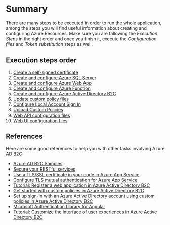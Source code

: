 # Summary
There are many steps to be executed in order to run the whole application, among the steps you will find useful information about creating  and configuring Azure Resources. Make sure you are fallowing the *Execution Steps* in the  right order and once you finish it, execute the *Configuration files* and *Token substitution* steps as well.

## Execution steps order

  1. [Create a self-signed certificate](https://github.com/DonRamaral/azure-b2c/tree/master/documentation/create-a-self-signed-certificate.md) 
  2. [Create and configure Azure SQL Server](https://github.com/DonRamaral/azure-b2c/tree/master/documentation/create-and-configure-azure-sql-server.md)
  3. [Create and configure Azure Web App](https://github.com/DonRamaral/azure-b2c/tree/master/documentation/create-and-configure-azure-web-app.md)
  4. [Create and configure Azure Function](https://github.com/DonRamaral/azure-b2c/tree/master/documentation/create-and-configure-azure-function.md)
  5. [Create and configure Azure Active Directory B2C](https://github.com/DonRamaral/azure-b2c/tree/master/documentation/create-and-configure-azure-active-directory-b2c.md)
  6. [Update custom policy files](https://github.com/DonRamaral/azure-b2c/tree/master/documentation/update-custom-policy-files.md)
  7. [Configure Local Account Sign In](https://github.com/DonRamaral/azure-b2c/tree/master/documentation/configure-local-account-sign-in.md)
  8. [Upload Custom Policies](https://github.com/DonRamaral/azure-b2c/tree/master/documentation/upload-custom-policies.md)
  9. [Web API configuration files](https://github.com/DonRamaral/azure-b2c/tree/master/documentation/web-api-configuration-files.md)
  10. [Web UI configuration files](https://github.com/DonRamaral/azure-b2c/tree/master/documentation/web-ui-configuration-files.md)

  ## References

  Here are some good references to help you with other tasks involving Azure AD B2C:
  - [Azure AD B2C Samples](https://github.com/azure-ad-b2c/samples)
  - [Secure your RESTful services](https://docs.microsoft.com/en-us/azure/active-directory-b2c/secure-rest-api#prepare-a-self-signed-certificate-optional)
  - [Use a TLS/SSL certificate in your code in Azure App Service](https://docs.microsoft.com/en-us/azure/app-service/configure-ssl-certificate-in-code)
  - [Configure TLS mutual authentication for Azure App Service](https://docs.microsoft.com/en-us/azure/app-service/app-service-web-configure-tls-mutual-auth)
  - [Tutorial: Register a web application in Azure Active Directory B2C](https://docs.microsoft.com/en-us/azure/active-directory-b2c/tutorial-register-applications?tabs=app-reg-ga)
  - [Get started with custom policies in Azure Active Directory B2C](https://docs.microsoft.com/en-us/azure/active-directory-b2c/custom-policy-get-started?tabs=applications)
  - [Set up sign-in with an Azure Active Directory account using custom policies in Azure Active Directory B2C](https://docs.microsoft.com/en-us/azure/active-directory-b2c/identity-provider-azure-ad-single-tenant-custom?tabs=app-reg-ga)
  - [Microsoft Authentication Library for Angular](https://www.npmjs.com/package/@azure/msal-angular)
  - [Tutorial: Customize the interface of user experiences in Azure Active Directory B2C](https://docs.microsoft.com/en-us/azure/active-directory-b2c/tutorial-customize-ui)